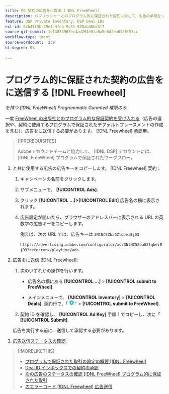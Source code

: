 ```yaml
---
title: PG 契約の広告をに提出 [!DNL FreeWheel]
description: パブリッシャーとのプログラム的に保証された契約に対して、広告の承認をリクエストする方法を説明します。 [!DNL Freewheel].
feature: DSP Private Inventory, DSP Deal IDs
exl-id: 6cb41f3b-29e4-4feb-9c31-578ab40bd4f7
source-git-commit: 1c13874967ec4ad264e5fa6a5e0dfeb6120f53cc
workflow-type: tm+mt
source-wordcount: '239'
ht-degree: 0%

---
```


# プログラム的に保証された契約の広告をに送信する [!DNL Freewheel]

*を持つ [!DNL FreeWheel] Programmatic Guranted 権限のみ*

一度 [FreeWheel の出版社とのプログラム的な保証契約を受け入れる](#programmatic-guaranteed-set-up.md#pg-setup-deal-id-inbox)（広告の選択や、契約に使用するプログラムで保証されたデフォルトプレースメントの作成を含む）、広告をに送信する必要があります。 [!DNL Freewheel] 承認用。

>[!PREREQUISITES]
>
>Adobeアカウントチームと協力して、 [!DNL DSP] アカウントには、 [!DNL FreeWheel] プログラムで保証されたワークフロー。

1. と共に使用する広告の広告キーをコピーします。 [!DNL Freewheel] 契約：

   1. キャンペーンの名前をクリックします。

   1. サブメニューで、 **[!UICONTROL Ads]**.

   1. クリック  **[!UICONTROL ...]>[!UICONTROL Edit]** 広告名の横に表示されます。

   1. 広告設定が開いたら、ブラウザーのアドレスバーに表示される URL の英数字の広告キーをコピーします。

      例えば、次の URL では、広告キーは `3NtNC5ZbaGZtqbei8jD3`

      `https://advertising.adobe.com/configurator/ad/3NtNC5ZbaGZtqbei8jD3?referrer=/playtime/ads`

1. 広告をに送信 [!DNL Freewheel]:

   1. 次のいずれかの操作を行います。

      * 広告名の横にある  **[!UICONTROL ...]** > **[!UICONTROL submit to FreeWheel]**.

      * メインメニューで、 **[!UICONTROL Inventory]** > **[!UICONTROL Deals]**. 契約行で、「 ![オプションメニュー](/help/dsp/assets/options-menu.png) > **[!UICONTROL submit to FreeWheel]**.
   1. 契約 ID を確認し、 **[!UICONTROL Ad Key]** 手順 1 でコピーし、次に「 **[!UICONTROL Submit]**.

   広告を実行する前に、送信して承認する必要があります。

1. [広告送信ステータスの確認](freewheel-check-status.md).

>[!MORELIKETHIS]
>
>* [プログラムで保証された取引の設定の概要 [!DNL Freewheel]](freewheel-overview.md)
>* [Deal ID インボックスでの契約の承認](deal-id-inbox-accept.md)
>* [次の広告のステータスの確認 [!DNL FreeWheel] プログラム的に保証された取引](freewheel-check-status.md)
>* [のエラーコード [!DNL Freewheel] 広告送信](freewheel-error-codes.md)

